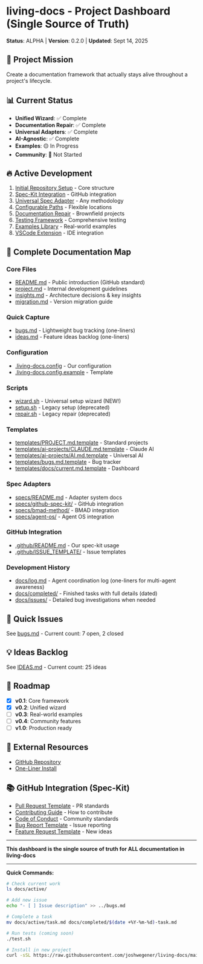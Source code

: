 # living-docs - Project Dashboard (Single Source of Truth)

**Status**: ALPHA | **Version**: 0.2.0 | **Updated**: Sept 14, 2025

## 🎯 Project Mission
Create a documentation framework that actually stays alive throughout a project's lifecycle.

## 📊 Current Status
- **Unified Wizard**: ✅ Complete
- **Documentation Repair**: ✅ Complete
- **Universal Adapters**: ✅ Complete
- **AI-Agnostic**: ✅ Complete
- **Examples**: 🟡 In Progress
- **Community**: 🔴 Not Started

## 🔥 Active Development
1. [Initial Repository Setup](./active/01-initial-setup.md) - Core structure
2. [Spec-Kit Integration](./active/02-spec-kit-integration.md) - GitHub integration
3. [Universal Spec Adapter](./active/03-universal-spec-adapter.md) - Any methodology
4. [Configurable Paths](./active/04-configurable-docs-location.md) - Flexible locations
5. [Documentation Repair](./active/05-documentation-repair-system.md) - Brownfield projects
6. [Testing Framework](./active/06-testing-framework.md) - Comprehensive testing
7. [Examples Library](./active/07-examples-library.md) - Real-world examples
8. [VSCode Extension](./active/08-vscode-extension.md) - IDE integration

## 📂 Complete Documentation Map

### Core Files
- [README.md](../README.md) - Public introduction (GitHub standard)
- [project.md](../project.md) - Internal development guidelines
- [insights.md](../insights.md) - Architecture decisions & key insights
- [migration.md](../migration.md) - Version migration guide

### Quick Capture
- [bugs.md](../bugs.md) - Lightweight bug tracking (one-liners)
- [ideas.md](../ideas.md) - Feature ideas backlog (one-liners)

### Configuration
- [.living-docs.config](../.living-docs.config) - Our configuration
- [.living-docs.config.example](../.living-docs.config.example) - Template

### Scripts
- [wizard.sh](../wizard.sh) - Universal setup wizard (NEW!)
- [setup.sh](../setup.sh) - Legacy setup (deprecated)
- [repair.sh](../repair.sh) - Legacy repair (deprecated)

### Templates
- [templates/PROJECT.md.template](../templates/PROJECT.md.template) - Standard projects
- [templates/ai-projects/CLAUDE.md.template](../templates/ai-projects/CLAUDE.md.template) - Claude AI
- [templates/ai-projects/AI.md.template](../templates/ai-projects/AI.md.template) - Universal AI
- [templates/bugs.md.template](../templates/bugs.md.template) - Bug tracker
- [templates/docs/current.md.template](../templates/docs/current.md.template) - Dashboard

### Spec Adapters
- [specs/README.md](../specs/README.md) - Adapter system docs
- [specs/github-spec-kit/](../specs/github-spec-kit/) - GitHub integration
- [specs/bmad-method/](../specs/bmad-method/) - BMAD integration
- [specs/agent-os/](../specs/agent-os/) - Agent OS integration

### GitHub Integration
- [.github/README.md](../.github/README.md) - Our spec-kit usage
- [.github/ISSUE_TEMPLATE/](../.github/ISSUE_TEMPLATE/) - Issue templates

### Development History
- [docs/log.md](./log.md) - Agent coordination log (one-liners for multi-agent awareness)
- [docs/completed/](./completed/) - Finished tasks with full details (dated)
- [docs/issues/](./issues/) - Detailed bug investigations when needed

## 🐛 Quick Issues
See [bugs.md](../bugs.md) - Current count: 7 open, 2 closed

## 💡 Ideas Backlog
See [IDEAS.md](../IDEAS.md) - Current count: 25 ideas

## 🔮 Roadmap
- [x] **v0.1**: Core framework
- [x] **v0.2**: Unified wizard
- [ ] **v0.3**: Real-world examples
- [ ] **v0.4**: Community features
- [ ] **v1.0**: Production ready

## 📖 External Resources
- [GitHub Repository](https://github.com/joshwegener/living-docs)
- [One-Liner Install](https://raw.githubusercontent.com/joshwegener/living-docs/main/wizard.sh)

## 📚 GitHub Integration (Spec-Kit)
- [Pull Request Template](../.github/pull_request_template.md) - PR standards
- [Contributing Guide](../.github/CONTRIBUTING.md) - How to contribute
- [Code of Conduct](../.github/CODE_OF_CONDUCT.md) - Community standards
- [Bug Report Template](../.github/ISSUE_TEMPLATE/bug_report.md) - Issue reporting
- [Feature Request Template](../.github/ISSUE_TEMPLATE/feature_request.md) - New ideas

---

**This dashboard is the single source of truth for ALL documentation in living-docs**

---

**Quick Commands:**
```bash
# Check current work
ls docs/active/

# Add new issue
echo "- [ ] Issue description" >> ../bugs.md

# Complete a task
mv docs/active/task.md docs/completed/$(date +%Y-%m-%d)-task.md

# Run tests (coming soon)
./test.sh

# Install in new project
curl -sSL https://raw.githubusercontent.com/joshwegener/living-docs/main/wizard.sh | bash
```